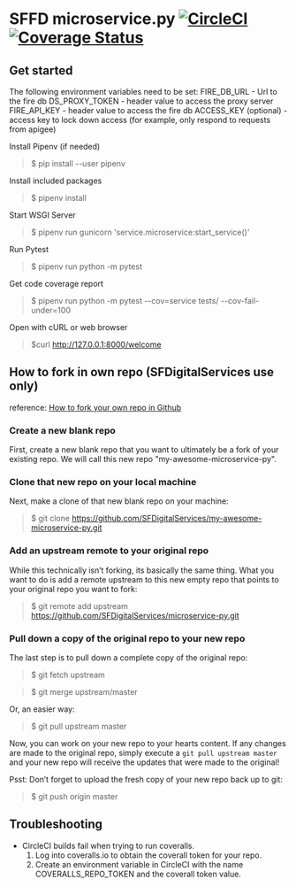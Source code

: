 # SFFD microservice.py [![CircleCI](https://badgen.net/circleci/github/SFDigitalServices/sffd-microservice-py/master)](https://circleci.com/gh/SFDigitalServices/sffd-microservice-py) [![Coverage Status](https://coveralls.io/repos/github/SFDigitalServices/sffd-microservice-py/badge.svg?branch=master)](https://coveralls.io/github/SFDigitalServices/sffd-microservice-py?branch=master)

## Get started

The following environment variables need to be set:
    FIRE_DB_URL - Url to the fire db
    DS_PROXY_TOKEN - header value to access the proxy server
    FIRE_API_KEY - header value to access the fire db
    ACCESS_KEY (optional) - access key to lock down access (for example, only respond to requests from apigee)

Install Pipenv (if needed)
> $ pip install --user pipenv

Install included packages
> $ pipenv install

Start WSGI Server
> $ pipenv run gunicorn 'service.microservice:start_service()'

Run Pytest
> $ pipenv run python -m pytest

Get code coverage report
> $ pipenv run python -m pytest --cov=service tests/ --cov-fail-under=100

Open with cURL or web browser
> $curl http://127.0.0.1:8000/welcome

## How to fork in own repo (SFDigitalServices use only)
reference: [How to fork your own repo in Github](http://kroltech.com/2014/01/01/quick-tip-how-to-fork-your-own-repo-in-github/)

### Create a new blank repo
First, create a new blank repo that you want to ultimately be a fork of your existing repo. We will call this new repo "my-awesome-microservice-py".

### Clone that new repo on your local machine
Next, make a clone of that new blank repo on your machine:
> $ git clone https://github.com/SFDigitalServices/my-awesome-microservice-py.git

### Add an upstream remote to your original repo
While this technically isn’t forking, its basically the same thing. What you want to do is add a remote upstream to this new empty repo that points to your original repo you want to fork:
> $ git remote add upstream https://github.com/SFDigitalServices/microservice-py.git

### Pull down a copy of the original repo to your new repo
The last step is to pull down a complete copy of the original repo:
> $ git fetch upstream

> $ git merge upstream/master

Or, an easier way:
> $ git pull upstream master

Now, you can work on your new repo to your hearts content. If any changes are made to the original repo, simply execute a `git pull upstream master` and your new repo will receive the updates that were made to the original!

Psst: Don’t forget to upload the fresh copy of your new repo back up to git:

> $ git push origin master

## Troubleshooting
* CircleCI builds fail when trying to run coveralls.
    1. Log into coveralls.io to obtain the coverall token for your repo.
    2. Create an environment variable in CircleCI with the name COVERALLS_REPO_TOKEN and the coverall token value.
